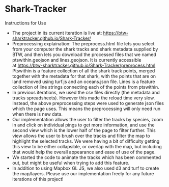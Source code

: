# Shark-Tracker
Instructions for Use

- The project in its current iteration is live at: https://btw-sharktracker.github.io/Shark-Tracker/
- Preprocessing explaination: The preprocess.html file lets you select from your computer the shark tracks and shark metadata supplied by BTW, and then lets you download the processed files that we named ptswithin.geojson and lines.geojson. It is currently accessible at https://btw-sharktracker.github.io/Shark-Tracker/preprocess.html
Ptswithin is a feature collection of all the shark track points, merged together with the metadata for that shark, with the points that are on land removed using turf.js and an oceans.json file. Lines is a feature collection of line strings connecting each of the points from ptswithin.
- In previous iterations, we used the csv files directly (the metadata and tracks spreadsheets). However this made the reload time very slow. Instead, the above preprocessing steps were used to generate json files which the page uses. This means the preprocessing will only need run when there is new data.
- Our implementation allows the user to filter the tracks by species, zoom in and click on individual pings to get more information, and use the second view which is the lower half of the page to filter further. This view allows the user to brush over the tracks and filter the map to highlight the selected tracks. We were having a bit of difficulty getting this view to be either collapsible, or overlap with the map, but including that would help the overall appearance and ease of use of the page.
- We started the code to animate the tracks which has been commented out, but might be useful when trying to add this feature.
- In addition to using Mapbox GL JS, we also used d3 and turf to create the map/layers. Please use our implementation freely for any future iterations of this project!
